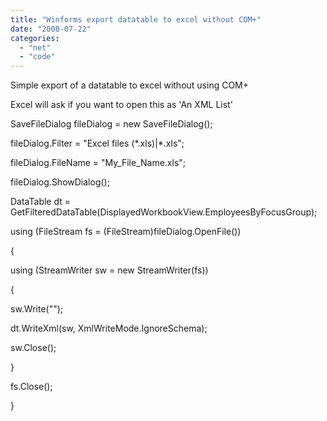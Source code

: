 ```yaml
---
title: "Winforms export datatable to excel without COM+"
date: "2008-07-22"
categories: 
  - "net"
  - "code"
---
```


Simple export of a datatable to excel without using COM+

Excel will ask if you want to open this as 'An XML List'

SaveFileDialog fileDialog = new SaveFileDialog();

fileDialog.Filter = "Excel files (\*.xls)|\*.xls";

fileDialog.FileName = "My\_File\_Name.xls";

fileDialog.ShowDialog();

DataTable dt = GetFilteredDataTable(DisplayedWorkbookView.EmployeesByFocusGroup);

using (FileStream fs = (FileStream)fileDialog.OpenFile())

{

using (StreamWriter sw = new StreamWriter(fs))

{

sw.Write("<?xml version=\\"1.0\\" standalone=\\"yes\\"?>");

dt.WriteXml(sw, XmlWriteMode.IgnoreSchema);

sw.Close();

}

fs.Close();

}
